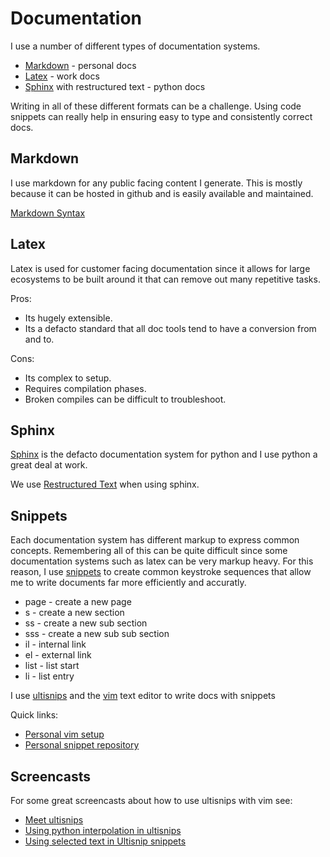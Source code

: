 Documentation
=========================

I use a number of different types of documentation systems.

* [Markdown](https://github.com/ianreay/doc/blob/master/documentation.md#Markdown) - personal docs
* [Latex](https://github.com/ianreay/doc/blob/master/documentation.md#Latex) - work docs
* [Sphinx](https://github.com/ianreay/doc/blob/master/documenation.md#Sphinx) with restructured text - python docs

Writing in all of these different formats can be a challenge. Using code snippets can really help in ensuring easy to type and consistently correct docs.

Markdown
-------------------------

I use markdown for any public facing content I generate. This is mostly because it can be hosted in github and is easily available and maintained.

[Markdown Syntax](http://daringfireball.net/projects/markdown/syntax)

Latex
--------------------------

Latex is used for customer facing documentation since it allows for large
ecosystems to be built around it that can remove out many repetitive tasks. 

Pros:
* Its hugely extensible.
* Its a defacto standard that all doc tools tend to have a conversion from and to.

Cons:
* Its complex to setup.
* Requires compilation phases.
* Broken compiles can be difficult to troubleshoot.

Sphinx
--------------------------

[Sphinx](http://sphinx-doc.org/) is the defacto documentation system for python and I use python a great deal at work.

We use [Restructured Text](http://sphinx-doc.org/rest.html) when using sphinx.

Snippets
-------------------------

Each documentation system has different markup to express common concepts.
Remembering all of this can be quite difficult since some documentation systems
such as latex can be very markup heavy. For this reason, I use
[snippets](http://en.wikipedia.org/wiki/Snippet_%28programming%29) to create
common keystroke sequences that allow me to write documents far more
efficiently and accuratly.

* page - create a new page
* s - create a new section
* ss - create a new sub section
* sss - create a new sub sub section
* il - internal link
* el - external link
* list - list start
* li - list entry

I use [ultisnips](https://github.com/SirVer/ultisnips) and the [vim](http://www.vim.org/) text editor to write docs with snippets

Quick links:
* [Personal vim setup](https://github.com/ianreay/dotfiles)
* [Personal snippet repository](https://github.com/ianreay/ultisnips)

Screencasts
--------------------------

For some great screencasts about how to use ultisnips with vim see:
* [Meet ultisnips](http://vimcasts.org/episodes/meet-ultisnips/)
* [Using python interpolation in ultisnips](http://vimcasts.org/episodes/ultisnips-python-interpolation/)
* [Using selected text in Ultisnip snippets](http://vimcasts.org/episodes/ultisnips-visual-placeholder/)

